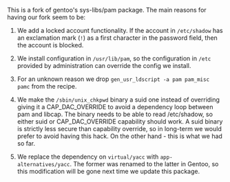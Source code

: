 This is a fork of gentoo's sys-libs/pam package. The main reasons
for having our fork seem to be:

1. We add a locked account functionality. If the account in
   `/etc/shadow` has an exclamation mark (`!`) as a first character in
   the password field, then the account is blocked.

2. We install configuration in `/usr/lib/pam`, so the configuration in
   `/etc` provided by administration can override the config we
   install.

3. For an unknown reason we drop `gen_usr_ldscript -a pam pam_misc
   pamc` from the recipe.

4. We make the `/sbin/unix_chkpwd` binary a suid one instead of
   overriding giving it a CAP_DAC_OVERRIDE to avoid a dependency loop
   between pam and libcap. The binary needs to be able to read
   /etc/shadow, so either suid or CAP_DAC_OVERRIDE capability should
   work. A suid binary is strictly less secure than capability
   override, so in long-term we would prefer to avoid having this
   hack. On the other hand - this is what we had so far.

5. We replace the dependency on `virtual/yacc` with
   `app-alternatives/yacc`. The former was renamed to the latter in
   Gentoo, so this modification will be gone next time we update this
   package.
